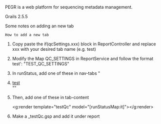 PEGR is a web platform for sequencing metadata management.

Grails 2.5.5

Some notes on adding an new tab

	How to add a new tab
1. Copy paste the if(qcSettings.xxx) block in ReportController and replace xxx with your desired tab name (e.g. test)

2. Modify the Map QC_SETTINGS in ReportService and follow the format            test': "TEST_QC_SETTINGS"

3. In runStatus, add one of these in nav-tabs "<li><a data-toggle="tab" href="#test">test</a></li>"" 

4. Then, add one of these in tab-content <div id="test" class="tab-pane fade"> 
<g:render template="testQc" model="[runStatusMap:it]"></g:render>  </div>

5. Make a _testQc.gsp and add it under report
